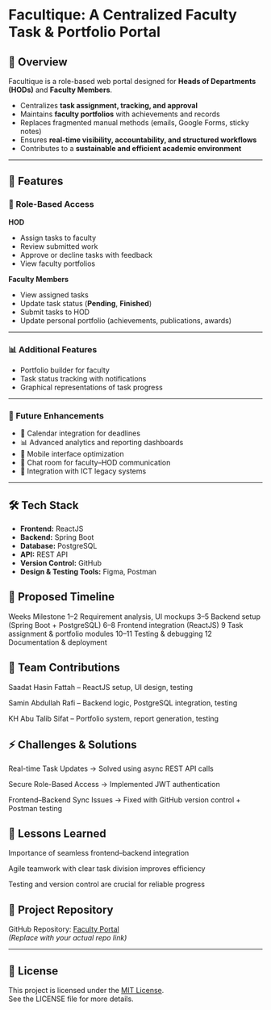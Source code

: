 # Facultique: A Centralized Faculty Task & Portfolio Portal  

## 🚀 Overview  
Facultique is a role-based web portal designed for **Heads of Departments (HODs)** and **Faculty Members**.  

- Centralizes **task assignment, tracking, and approval**  
- Maintains **faculty portfolios** with achievements and records  
- Replaces fragmented manual methods (emails, Google Forms, sticky notes)  
- Ensures **real-time visibility, accountability, and structured workflows**  
- Contributes to a **sustainable and efficient academic environment**  

---

## 🎯 Features  

### 👤 Role-Based Access  
**HOD**  
- Assign tasks to faculty  
- Review submitted work  
- Approve or decline tasks with feedback  
- View faculty portfolios  

**Faculty Members**  
- View assigned tasks  
- Update task status (**Pending**, **Finished**)  
- Submit tasks to HOD  
- Update personal portfolio (achievements, publications, awards)  

---

### 📊 Additional Features  
- Portfolio builder for faculty  
- Task status tracking with notifications  
- Graphical representations of task progress  

---

### 🔮 Future Enhancements  
- 📅 Calendar integration for deadlines  
- 📊 Advanced analytics and reporting dashboards  
- 📱 Mobile interface optimization  
- 💬 Chat room for faculty–HOD communication  
- 🔗 Integration with ICT legacy systems  

---

## 🛠️ Tech Stack  
- **Frontend:** ReactJS  
- **Backend:** Spring Boot  
- **Database:** PostgreSQL  
- **API:** REST API  
- **Version Control:** GitHub  
- **Design & Testing Tools:** Figma, Postman  

## 📅 Proposed Timeline
Weeks	Milestone
1–2	Requirement analysis, UI mockups
3–5	Backend setup (Spring Boot + PostgreSQL)
6–8	Frontend integration (ReactJS)
9	Task assignment & portfolio modules
10–11	Testing & debugging
12	Documentation & deployment

## 👥 Team Contributions

Saadat Hasin Fattah – ReactJS setup, UI design, testing

Samin Abdullah Rafi – Backend logic, PostgreSQL integration, testing

KH Abu Talib Sifat – Portfolio system, report generation, testing

## ⚡ Challenges & Solutions

Real-time Task Updates → Solved using async REST API calls

Secure Role-Based Access → Implemented JWT authentication

Frontend–Backend Sync Issues → Fixed with GitHub version control + Postman testing

## 📖 Lessons Learned

Importance of seamless frontend–backend integration

Agile teamwork with clear task division improves efficiency

Testing and version control are crucial for reliable progress

## 🔗 Project Repository  

GitHub Repository: [Faculty Portal](https://github.com/voidsamin/Facultique.git)  
*(Replace with your actual repo link)*  

---

## 📜 License  
This project is licensed under the [MIT License](./LICENSE).  
See the LICENSE file for more details. 
